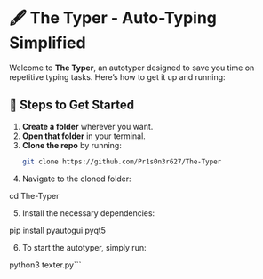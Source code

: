 # 🖋️ The Typer - Auto-Typing Simplified

Welcome to **The Typer**, an autotyper designed to save you time on repetitive typing tasks. Here’s how to get it up and running:

## 📄 Steps to Get Started

1. **Create a folder** wherever you want.
2. **Open that folder** in your terminal.
3. **Clone the repo** by running:  
   ```bash
   git clone https://github.com/Pr1s0n3r627/The-Typer
4. Navigate to the cloned folder:

cd The-Typer


5. Install the necessary dependencies:

pip install pyautogui pyqt5


6. To start the autotyper, simply run:

python3 texter.py```